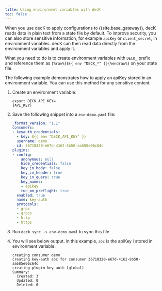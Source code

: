 ```yaml
---
title: Using environment variables with decK
toc: false
---
```


When you use decK to apply configurations to {{site.base_gateway}},
decK reads data in plain text from a state file by default. To improve security, you 
can also store sensitive information, for example `apiKey` or `client_secret`, in 
environment variables. decK can then read data directly from the environment
variables and apply it.

What you need to do is to create environment variables with `DECK_` prefix and reference them as `{%raw%}${{ env "DECK_*" }}{%endraw%}` on your state file.

The following example demonstrates how to apply an apiKey stored in an environment variable. 
You can use this method for any sensitive content. 

1. Create an environment variable:
    <div class="copy-code-snippet"><pre><code>export DECK_API_KEY=<div contenteditable="true">{API_KEY}</div></code></pre></div>

2. Save the following snippet into a `env-demo.yaml` file:

    ```yaml
    _format_version: "1.1"
    consumers:
    - keyauth_credentials:
      - key: ${{ env "DECK_API_KEY" }}
      username: demo
      id: 36718320-e67d-4162-8b50-aa685e06c64c
    plugins:
    - config:
        anonymous: null
        hide_credentials: false
        key_in_body: false
        key_in_header: true
        key_in_query: true
        key_names:
        - apikey
        run_on_preflight: true
      enabled: true
      name: key-auth
      protocols:
      - grpc
      - grpcs
      - http
      - https
    ```

3. Run `deck sync -s env-demo.yaml` to sync this file.

4. You will see below output. In this example, `abc` is the apiKey I stored in environment variable.

    ```plaintext
    creating consumer demo
    creating key-auth abc for consumer 36718320-e67d-4162-8b50-aa685e06c64c
    creating plugin key-auth (global)
    Summary:
      Created: 3
      Updated: 0
      Deleted: 0
    ```

[key-auth]: http://localhost:3000/hub/kong-inc/key-auth/